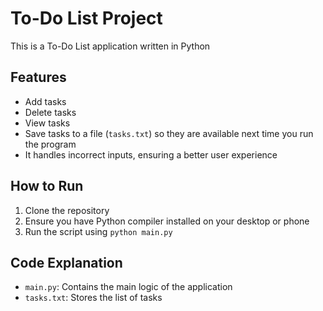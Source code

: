 # To-Do List Project

This is a To-Do List application written in Python

## Features

- Add tasks
- Delete tasks
- View tasks
- Save tasks to a file (`tasks.txt`) so they are available next time you run the program
- It handles incorrect inputs, ensuring a better user experience

## How to Run

1. Clone the repository
2. Ensure you have Python compiler installed on your desktop or phone
3. Run the script using `python main.py`

## Code Explanation

- `main.py`: Contains the main logic of the application
- `tasks.txt`: Stores the list of tasks
